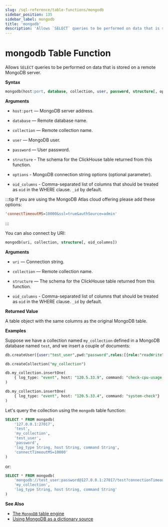 ```yaml
---
slug: /sql-reference/table-functions/mongodb
sidebar_position: 135
sidebar_label: mongodb
title: 'mongodb'
description: 'Allows `SELECT` queries to be performed on data that is stored on a remote MongoDB server.'
---
```


# mongodb Table Function

Allows `SELECT` queries to be performed on data that is stored on a remote MongoDB server.

**Syntax**

``` sql
mongodb(host:port, database, collection, user, password, structure[, options[, oid_columns]])
```

**Arguments**

- `host:port` — MongoDB server address.

- `database` — Remote database name.

- `collection` — Remote collection name.

- `user` — MongoDB user.

- `password` — User password.

- `structure` - The schema for the ClickHouse table returned from this function.

- `options` - MongoDB connection string options (optional parameter).

- `oid_columns` - Comma-separated list of columns that should be treated as `oid` in the WHERE clause. `_id` by default.

:::tip
If you are using the MongoDB Atlas cloud offering please add these options:

```ini
'connectTimeoutMS=10000&ssl=true&authSource=admin'
```
:::

You can also connect by URI:

``` sql
mongodb(uri, collection, structure[, oid_columns])
```

**Arguments**

- `uri` — Connection string.

- `collection` — Remote collection name.

- `structure` — The schema for the ClickHouse table returned from this function.

- `oid_columns` - Comma-separated list of columns that should be treated as `oid` in the WHERE clause. `_id` by default.

**Returned Value**

A table object with the same columns as the original MongoDB table.


**Examples**

Suppose we have a collection named `my_collection` defined in a MongoDB database named `test`, and we insert a couple of documents:

```sql
db.createUser({user:"test_user",pwd:"password",roles:[{role:"readWrite",db:"test"}]})

db.createCollection("my_collection")

db.my_collection.insertOne(
    { log_type: "event", host: "120.5.33.9", command: "check-cpu-usage -w 75 -c 90" }
)

db.my_collection.insertOne(
    { log_type: "event", host: "120.5.33.4", command: "system-check"}
)
```

Let's query the collection using the `mongodb` table function:

```sql
SELECT * FROM mongodb(
    '127.0.0.1:27017',
    'test',
    'my_collection',
    'test_user',
    'password',
    'log_type String, host String, command String',
    'connectTimeoutMS=10000'
)
```

or:

```sql
SELECT * FROM mongodb(
    'mongodb://test_user:password@127.0.0.1:27017/test?connectionTimeoutMS=10000',
    'my_collection',
    'log_type String, host String, command String'
)
```

**See Also**

- [The `MongoDB` table engine](engines/table-engines/integrations/mongodb.md)
- [Using MongoDB as a dictionary source](sql-reference/dictionaries/index.md#mongodb)
